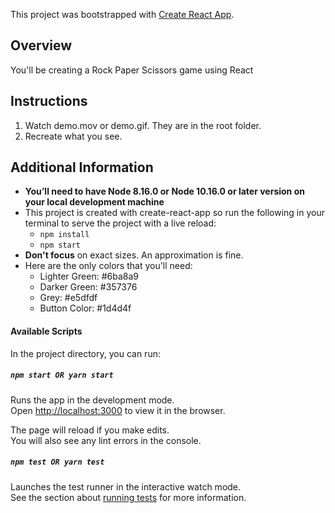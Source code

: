 This project was bootstrapped with [Create React App](https://github.com/facebook/create-react-app).

## Overview

You'll be creating a Rock Paper Scissors game using React

## Instructions

1. Watch demo.mov or demo.gif. They are in the root folder.
2. Recreate what you see.

## Additional Information

- **You’ll need to have Node 8.16.0 or Node 10.16.0 or later version on your local development machine**
- This project is created with create-react-app so run the following in your terminal to serve the project with a live reload:
  - `npm install`
  - `npm start`
- **Don't focus** on exact sizes. An approximation is fine.
- Here are the only colors that you'll need:
  - Lighter Green: #6ba8a9
  - Darker Green: #357376
  - Grey: #e5dfdf
  - Button Color: #1d4d4f

#### Available Scripts

In the project directory, you can run:

##### `npm start OR yarn start`

Runs the app in the development mode.<br />
Open [http://localhost:3000](http://localhost:3000) to view it in the browser.

The page will reload if you make edits.<br />
You will also see any lint errors in the console.

##### `npm test OR yarn test`

Launches the test runner in the interactive watch mode.<br />
See the section about [running tests](https://facebook.github.io/create-react-app/docs/running-tests) for more information.
